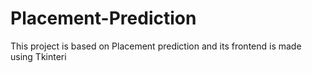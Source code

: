 # Placement-Prediction
This project is based on Placement prediction and its frontend is made using Tkinteri 
